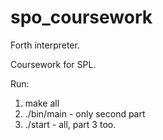 # spo_coursework

Forth interpreter.

Coursework for SPL.

Run:
1) make all
2) ./bin/main - only second part
3) ./start - all, part 3 too.

